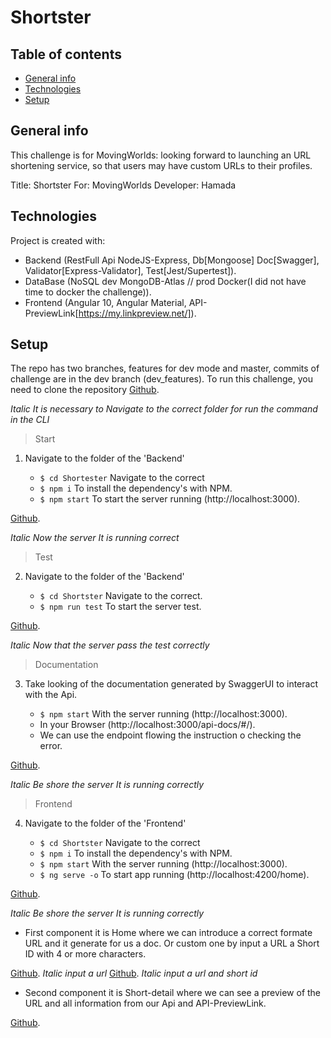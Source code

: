 # Shortster

## Table of contents

- [General info](#general-info)
- [Technologies](#technologies)
- [Setup](#setup)

## General info

This challenge is for MovingWorlds: looking forward to launching an URL shortening service, so that users may have custom URLs to their profiles.

Title: Shortster
For: MovingWorlds
Developer: Hamada

## Technologies

Project is created with:

- Backend (RestFull Api NodeJS-Express, Db[Mongoose] Doc[Swagger], Validator[Express-Validator], Test[Jest/Supertest]).
- DataBase (NoSQL dev MongoDB-Atlas // prod Docker(I did not have time to docker the challenge)).
- Frontend (Angular 10, Angular Material, API-PreviewLink[https://my.linkpreview.net/]).

## Setup

The repo has two branches, features for dev mode and master, commits of challenge are in the dev branch (dev_features).
To run this challenge, you need to clone the repository [Github](https://github.com/hamada-j/Shortster).

_Italic It is necessary to Navigate to the correct folder for run the command in the CLI_

> Start

1. Navigate to the folder of the 'Backend'

   - `$ cd Shortester` Navigate to the correct
   - `$ npm i` To install the dependency's with NPM.
   - `$ npm start` To start the server running (http://localhost:3000).

[Github](./img/run-api.png).

_Italic Now the server It is running correct_

> Test

2. Navigate to the folder of the 'Backend'

   - `$ cd Shortster` Navigate to the correct.
   - `$ npm run test` To start the server test.

[Github](./img/test.png).

_Italic Now that the server pass the test correctly_

> Documentation

3. Take looking of the documentation generated by SwaggerUI to interact with the Api.

   - `$ npm start` With the server running (http://localhost:3000).
   - In your Browser (http://localhost:3000/api-docs/#/).
   - We can use the endpoint flowing the instruction o checking the error.

[Github](./img/docs.png).

_Italic Be shore the server It is running correctly_

> Frontend

4. Navigate to the folder of the 'Frontend'

   - `$ cd Shortster` Navigate to the correct
   - `$ npm i` To install the dependency's with NPM.
   - `$ npm start` With the server running (http://localhost:3000).
   - `$ ng serve -o` To start app running (http://localhost:4200/home).

[Github](./img/run-app.png).

_Italic Be shore the server It is running correctly_

- First component it is Home where we can introduce a correct formate URL and it generate for us a doc. Or custom one by input a URL a Short ID with 4 or more characters.

[Github](./img/front.png).
_Italic input a url_
[Github](./img/front.png).
_Italic input a url and short id_

- Second component it is Short-detail where we can see a preview of the URL and all information from our Api and API-PreviewLink.

[Github](./img/detail.png).
